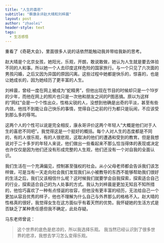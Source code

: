 ```yaml
---
title: "人生的喜悲"
subtitle: "蔡康永评赵大晴和刘梓晨"
layout: post
author: "zhaolei"
header-style: text
tags:
  - 生活感悟
---
```


重看了《奇葩大会》，里面很多人说的话依然能触动我并带给我新的思考。

赵大晴是个北京女孩，她阳光，乐观，开朗，敢说敢做，她认为人生就是要去体验不同的人和事。所以她一个人去印度这样危险的国家旅行。与一个只见了六次面的男孩闪婚，之后又因为异国的原因闪离。这些过程中她都是快乐的，惊喜的，也是让她成长的，因为她经历了更丰富的人生。

刘梓晨，曾经一度在网上被成为“蛇精男”，但他出现在节目的时候却只是一个19岁的少年，而他在网上的照片也只是一次他和朋友之间的P图恶搞。原以为这样的“网红”会是一个个性出众，性格尖锐的人，没想到他确是出奇的平淡，甚至有些内敛。他找不到能让自己快乐的事情，觉得自己之前的行为都只是玩闹，不应该受到那么多的辱骂。

这两个人的个性可以说是完全相反，康永哥评价这两个年轻人“大概是他们对于人生的喜悲不同吧”。我觉得这是一个挺好的概括。每个人对人生的态度都是不同的，有的人很乐观，有的人很悲观，这取决的他们的遭遇和受到的教育。但是我想说对于二十多岁的年轻人来说，他们做出一些看起来不那么恰当得体的表现或决定也许仅仅是因为他们还没有形成完整的人生观，他们还没有一个对自我的全面认识。

我们生活在一个充满偏见，控制甚至强权的社会。从小父母老师都会告诉我们该怎样做，可是当有一天走向社会我们发现我们从小被教导的东西不能够帮助我们很好的生活之后，我们又该相信什么呢？这时候我们就要学会自我探索，探索适合自己的行业，探索适合自己的为人处事的方式。我认为刘梓晨是更加无知且不知所措的，他恰巧喜欢了一种有点怪诞的妆容，但他没有更丰富的经历，无法给自己一个更加从容且优秀的样子，他也不理解为什么自己与外界那么的格格不入。赵大晴的性格真的很好，我觉得女生在这方面似乎有着天然的优势。我怀疑她的生活方式是否缺乏了某种责任感但我不确定，此处存疑。

马东老师曾说：
> 这个世界的底色是悲凉的，所以我选择乐观。
我当然已经认识到了很多世界的悲凉，我想去学习怎么变得乐观。








